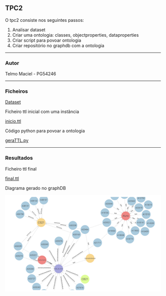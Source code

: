 
## TPC2

O tpc2 consiste nos seguintes passos:

1) Analisar dataset
2) Criar uma ontologia: classes, objectproperties, dataproperties
3) Criar script para povoar ontologia
4) Criar repositório no graphdb com a ontologia
_____

###  Autor
Telmo Maciel - PG54246
_____

### Ficheiros

[Dataset](https://github.com/telmomaciel9/RPCW2024/blob/main/TPC2/db.json)

Ficheiro ttl inicial com uma instância

[inicio.ttl](https://github.com/telmomaciel9/RPCW2024/blob/main/TPC2/inicio.ttl)

Código python para povoar a ontologia

[geraTTL.py](https://github.com/telmomaciel9/RPCW2024/blob/main/TPC2/geraTTL.py)

----- 

### Resultados

Ficheiro ttl final

[final.ttl](https://github.com/telmomaciel9/RPCW2024/blob/main/TPC2/final.ttl)

Diagrama gerado no graphDB

![](https://github.com/telmomaciel9/RPCW2024/blob/main/TPC2/graph.png)

